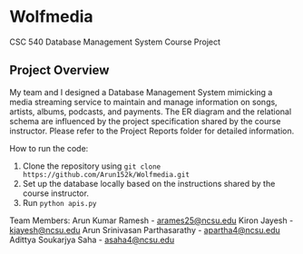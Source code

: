 # Wolfmedia
CSC 540 Database Management System Course Project

## Project Overview

My team and I designed a Database Management System mimicking a media streaming service to maintain and manage information on songs, artists, albums, podcasts, and payments. The ER diagram and the relational schema are influenced by the project specification shared by the course instructor. Please refer to the Project Reports folder for detailed information. 

How to run the code:
1. Clone the repository using `git clone https://github.com/Arun152k/Wolfmedia.git`
2. Set up the database locally based on the instructions shared by the course instructor.
3. Run `python apis.py`

Team Members:
Arun Kumar Ramesh - arames25@ncsu.edu
Kiron Jayesh - kjayesh@ncsu.edu
Arun Srinivasan Parthasarathy - apartha4@ncsu.edu
Adittya Soukarjya Saha - asaha4@ncsu.edu
